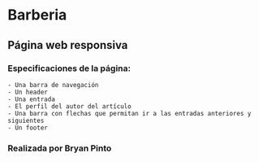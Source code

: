 # Barberia

## Página web responsiva

### Especificaciones de la página:

	- Una barra de navegación
	- Un header
	- Una entrada
	- El perfil del autor del artículo
	- Una barra con flechas que permitan ir a las entradas anteriores y siguientes
	- Un footer

### Realizada por Bryan Pinto